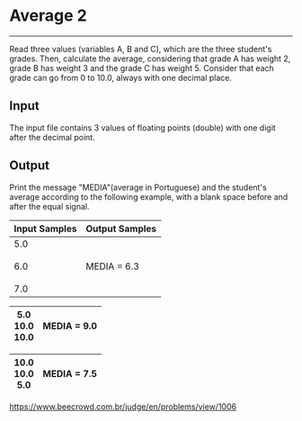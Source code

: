 # Average 2

---

Read three values (variables A, B and C), which are the three student's grades. Then, calculate the average, considering that grade A has weight 2, grade B has weight 3 and the grade C has weight 5. Consider that each grade can go from 0 to 10.0, always with one decimal place.

## Input

The input file contains 3 values of floating points (double) with one digit after the decimal point.

## Output

Print the message "MEDIA"(average in Portuguese) and the student's average according to the following example, with a blank space before and after the equal signal.

| Input Samples             | Output Samples |
| ------------------------- | -------------- |
| 5.0<br><br>6.0<br><br>7.0 | MEDIA = 6.3    |

| 5.0  <br>10.0  <br>10.0 | MEDIA = 9.0 |
| ----------------------- | ----------- |

| 10.0  <br>10.0  <br>5.0 | MEDIA = 7.5 |
| ----------------------- | ----------- |

https://www.beecrowd.com.br/judge/en/problems/view/1006
